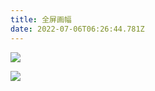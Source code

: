 ```yaml
---
title: 全屏画幅
date: 2022-07-06T06:26:44.781Z
---
```





![](images/icelake.jpg)

![](images/fengye.jpg)
